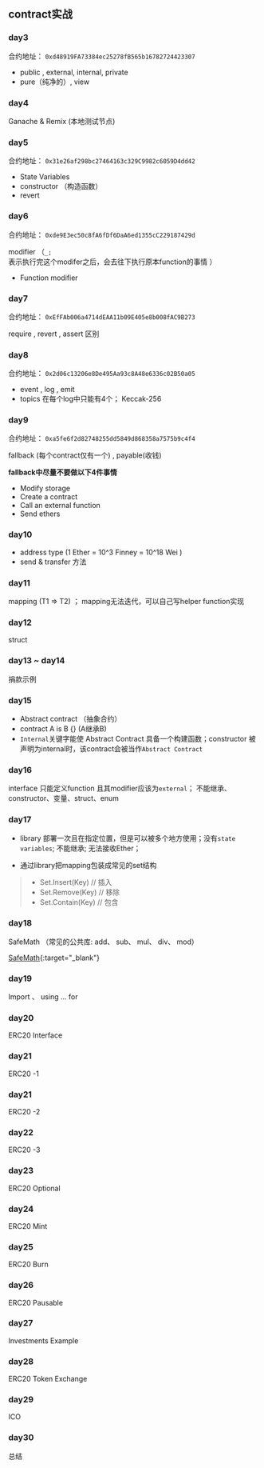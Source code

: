 
## contract实战

### day3 
合约地址： `0xd48919FA73384ec25278fB565b16782724423307`

+ public , external,  internal, private
+ pure（纯净的）,   view  

### day4
Ganache & Remix  (本地测试节点)

### day5 
合约地址： `0x31e26af298bc27464163c329C9982c6059D4dd42`

+ State Variables
+ constructor  （构造函数）
+ revert

### day6
合约地址： `0xde9E3ec50c8fA6fDf6DaA6ed1355cC229187429d`

modifier  （`_;`表示执行完这个modifer之后，会去往下执行原本function的事情 ）

+ Function modifier

### day7
合约地址： `0xEfFAb006a4714dEAA11b09E405e8b008fAC9B273`

require , revert , assert 区别

### day8
合约地址： `0x2d06c13206e8De495Aa93c8A48e6336c02B50a05`

+ event  , log  , emit
+ topics 在每个log中只能有4个； Keccak-256 

### day9
合约地址： `0xa5fe6f2d82748255dd5849d868358a7575b9c4f4`

fallback  (每个contract仅有一个) , payable(收钱)

**fallback中尽量不要做以下4件事情**

+ Modify storage
+ Create a contract
+ Call an external function
+ Send ethers

### day10
+ address type     (1 Ether =  10^3 Finney = 10^18 Wei  )
+ send  & transfer 方法

### day11
mapping (T1 => T2)   ； mapping无法迭代，可以自己写helper function实现

### day12
struct 

### day13 ~ day14
捐款示例

### day15
+ Abstract contract  （抽象合约）
+ contract A is B {}   (A继承B)
+ `Internal`关键字能使 Abstract Contract 具备一个构建函数；constructor 被声明为internal时，该contract会被当作`Abstract Contract`

### day16
interface  只能定义function 且其modifier应该为`external`； 不能继承、constructor、变量、struct、enum

### day17
+ library 部署一次且在指定位置，但是可以被多个地方使用；没有`state variables`; 不能继承; 无法接收Ether；

+ 通过library把mapping包装成常见的set结构 
> + Set.Insert(Key)   // 插入
> + Set.Remove(Key)   // 移除
> + Set.Contain(Key)  // 包含

### day18
SafeMath  （常见的公共库: add、 sub、 mul、 div、 mod）

[SafeMath](https://github.com/OpenZeppelin/openzeppelin-contracts/tree/master/contracts/utils/math){:target="_blank"}

### day19
Import 、 using ... for 

### day20
ERC20 Interface

### day21
ERC20 -1 

### day21
ERC20 -2 

### day22
ERC20 -3

### day23
 ERC20 Optional

### day24
ERC20 Mint

### day25
ERC20 Burn

### day26
ERC20 Pausable

### day27
Investments Example

### day28
ERC20 Token Exchange

### day29
ICO

### day30
总结 


